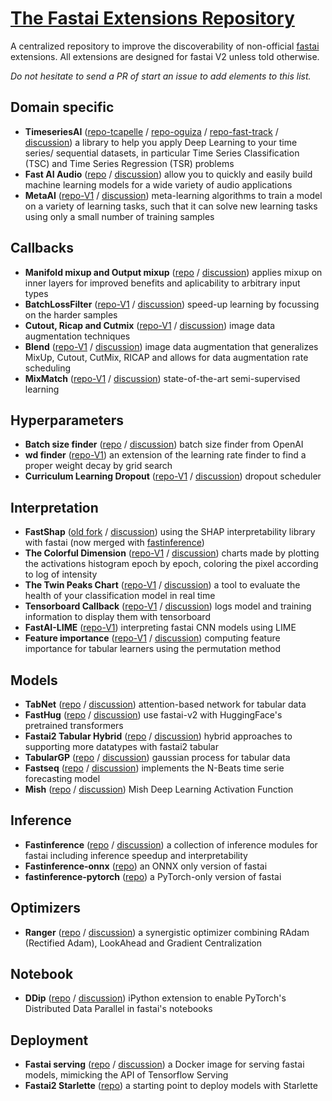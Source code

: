 # [The Fastai Extensions Repository](https://forums.fast.ai/t/unofficial-fastai-extensions-repository/)

A centralized repository to improve the discoverability of non-official [fastai](https://docs.fast.ai/) extensions.
All extensions are designed for fastai V2 unless told otherwise.

*Do not hesitate to send a PR of start an issue to add elements to this list.*

## Domain specific
- **TimeseriesAI** ([repo-tcapelle](https://github.com/tcapelle/timeseries_fastai) / [repo-oguiza](https://github.com/timeseriesAI/timeseriesAI) / [repo-fast-track](https://github.com/ai-fast-track/timeseries) / [discussion](https://forums.fast.ai/t/timeseries/55861)) a library to help you apply Deep Learning to your time series/ sequential datasets, in particular Time Series Classification (TSC) and Time Series Regression (TSR) problems
- **Fast AI Audio** ([repo](https://github.com/rbracco/fastai2_audio) / [discussion](https://forums.fast.ai/t/fastai-v2-audio/)) allow you to quickly and easily build machine learning models for a wide variety of audio applications
- **MetaAI** ([repo-V1](https://github.com/Atom-101/MetaAI) / [discussion](https://forums.fast.ai/t/an-extension-of-fastai-for-meta-learning-algorithms/)) meta-learning algorithms to train a model on a variety of learning tasks, such that it can solve new learning tasks using only a small number of training samples

## Callbacks
- **Manifold mixup and Output mixup** ([repo](https://github.com/nestordemeure/ManifoldMixupV2) / [discussion](https://forums.fast.ai/t/mixup-data-augmentation/22764/53)) applies mixup on inner layers for improved benefits and aplicability to arbitrary input types
- **BatchLossFilter** ([repo-V1](https://github.com/oguiza/fastai_extensions/blob/master/03_BatchLossFilter.ipynb) / [discussion](https://forums.fast.ai/t/meet-batchlossfilter-a-new-technique-to-speed-up-training/56621)) speed-up learning by focussing on the harder samples
- **Cutout, Ricap and Cutmix** ([repo-V1](https://github.com/oguiza/fastai_extensions/blob/master/01_data_augmentation_notebook.ipynb) / [discussion](https://forums.fast.ai/t/cutmix-mixup/)) image data augmentation techniques
- **Blend** ([repo-V1](https://github.com/oguiza/fastai_extensions/blob/master/02_data_augmentation_blend.ipynb) / [discussion](https://forums.fast.ai/t/data-augmentation-dynamic-blend/)) image data augmentation that generalizes MixUp, Cutout, CutMix, RICAP and allows for data augmentation rate scheduling
- **MixMatch** ([repo-V1](https://github.com/oguiza/fastai_extensions/blob/master/04a_MixMatch_extended.ipynb) / [discussion](https://forums.fast.ai/t/semi-supervised-learning-ssl-uda-mixmatch-s4l/)) state-of-the-art semi-supervised learning

## Hyperparameters
- **Batch size finder** ([repo](https://github.com/hal-314/fastai-batch-size-finder) / [discussion](https://forums.fast.ai/t/batch-size-finder-from-openai-implemented-using-fastai/57620)) batch size finder from OpenAI
- **wd finder** ([repo-V1](https://github.com/DrHB/fastai_wd)) an extension of the learning rate finder to find a proper weight decay by grid search
- **Curriculum Learning Dropout** ([repo-V1](https://github.com/lessw2020/Curriculum-Learning-Dropout) / [discussion](https://forums.fast.ai/t/improved-loss-with-curriculum-learning-paper-and-video/47337)) dropout scheduler

## Interpretation
- **FastShap** ([old fork](https://github.com/nestordemeure/fastshap) / [discussion](https://forums.fast.ai/t/feature-importance-in-deep-learning/42026/64)) using the SHAP interpretability library with fastai (now merged with [fastinference](https://github.com/muellerzr/fastinference))
- **The Colorful Dimension** ([repo-V1](https://github.com/artste/colorfuldim) / [discussion](https://forums.fast.ai/t/the-colorful-dimension/))  charts made by plotting the activations histogram epoch by epoch, coloring the pixel according to log of intensity
- **The Twin Peaks Chart** ([repo-V1](https://github.com/artste/colorfuldim) / [discussion](https://forums.fast.ai/t/the-twin-peaks-chart/)) a tool to evaluate the health of your classification model in real time
- **Tensorboard Callback** ([repo-V1](https://github.com/Pendar2/fastai-tensorboard-callback) / [discussion](https://forums.fast.ai/t/tensorboard-callback-for-fastai/)) logs model and training information to display them with tensorboard
- **FastAI-LIME** ([repo-V1](https://github.com/anurags25/FastAI-LIME)) interpreting fastai CNN models using LIME
- **Feature importance** ([repo-V1](https://github.com/nestordemeure/permutationImportance) / [discussion](https://forums.fast.ai/t/feature-importance-in-deep-learning/)) computing feature importance for tabular learners using the permutation method

## Models
- **TabNet** ([repo](https://github.com/mgrankin/fast_tabnet) / [discussion](https://forums.fast.ai/t/tabnet-with-fastai-v2/)) attention-based network for tabular data
- **FastHug** ([repo](https://github.com/morganmcg1/fasthugs) / [discussion](https://forums.fast.ai/t/fasthugs-fastai-v2-and-huggingface-transformers/)) use fastai-v2 with HuggingFace's pretrained transformers
- **Fastai2 Tabular Hybrid** ([repo](https://github.com/muellerzr/fastai2_tabular_hybrid) / [discussion](https://forums.fast.ai/t/fastai-v2-tabular/53530/213)) hybrid approaches to supporting more datatypes with fastai2 tabular
- **TabularGP** ([repo](https://github.com/nestordemeure/tabularGP) / [discussion](https://forums.fast.ai/t/tabulargp-gaussian-processes-with-fastai/)) gaussian process for tabular data
- **Fastseq** ([repo](https://github.com/takotab/fastseq) / [discussion](https://forums.fast.ai/t/time-series-sequential-data-study-group/29686/600)) implements the N-Beats time serie forecasting model
- **Mish** ([repo](https://github.com/lessw2020/mish) / [discussion](https://forums.fast.ai/t/meet-mish-new-activation-function-possible-successor-to-relu/)) Mish Deep Learning Activation Function

## Inference
- **Fastinference** ([repo](https://github.com/muellerzr/fastinference) / [discussion](https://forums.fast.ai/t/a-walk-with-fastai2-fastinference-mini-series/73277)) a collection of inference modules for fastai including inference speedup and interpretability
- **Fastinference-onnx** ([repo](https://github.com/muellerzr/fastinference_onnx)) an ONNX only version of fastai
- **fastinference-pytorch** ([repo](https://github.com/muellerzr/fastinference_pytorch)) a PyTorch-only version of fastai

## Optimizers
- **Ranger** ([repo](https://github.com/lessw2020/Ranger-Deep-Learning-Optimizer) / [discussion](https://forums.fast.ai/t/meet-ranger-radam-lookahead-optimizer)) a synergistic optimizer combining RAdam (Rectified Adam), LookAhead and Gradient Centralization

## Notebook
- **DDip** ([repo](https://github.com/philtrade/Ddip) / [discussion](https://forums.fast.ai/t/distributed-multi-gpu-training-with-fastai-in-jupyter-notebook/)) iPython extension to enable PyTorch's Distributed Data Parallel in fastai's notebooks 

## Deployment
- **Fastai serving** ([repo](https://github.com/developmentseed/fastai-serving) / [discussion](https://forums.fast.ai/t/fastai-serving/)) a Docker image for serving fastai models, mimicking the API of Tensorflow Serving
- **Fastai2 Starlette** ([repo](https://github.com/muellerzr/fastai2-Starlette)) a starting point to deploy models with Starlette


